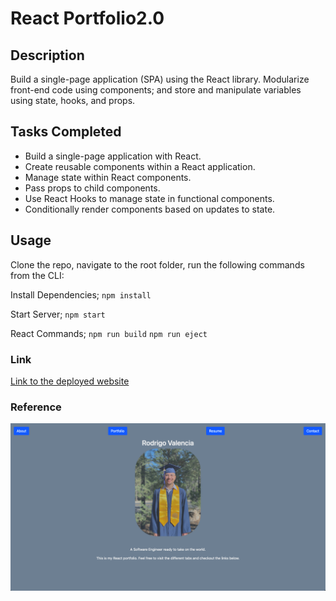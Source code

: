 # React Portfolio2.0

## Description
Build a single-page application (SPA) using the React library. Modularize front-end code using components; and store and manipulate variables using state, hooks, and props. 

## Tasks Completed 
* Build a single-page application with React.
* Create reusable components within a React application.
* Manage state within React components.
* Pass props to child components.
* Use React Hooks to manage state in functional components. 
* Conditionally render components based on updates to state.

## Usage
Clone the repo, navigate to the root folder, run the following commands from the CLI:

Install Dependencies;
`npm install`

Start Server;
`npm start`

React Commands;
``npm run build``
``npm run eject``

### Link 
[Link to the deployed website](https://rodrigo-valencia.github.io/portfolio2.0/)

### Reference 
![Screenshot of index.html](/src/assets//Portfolio.jpg)